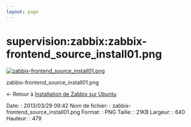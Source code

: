 ```yaml
---
layout: page
---
```


supervision:zabbix:zabbix-frontend\_source\_install01.png
=========================================================

[![zabbix-frontend\_source\_install01.png](../..//assets/media/supervision/zabbix/zabbix-frontend_source_install01.png@cache=&w=640&h=479 "zabbix-frontend_source_install01.png")](../..//assets/media/supervision/zabbix/zabbix-frontend_source_install01.png@cache= "Afficher le fichier original")

zabbix-frontend\_source\_install01.png

← Retour à [Installation de Zabbix sur
Ubuntu](../../../zabbix/zabbix-ubuntu-install.html "zabbix:zabbix-ubuntu-install")

Date:
:   2013/03/29 09:42
Nom de fichier:
:   zabbix-frontend\_source\_install01.png
Format:
:   PNG
Taille:
:   21KB
Largeur:
:   640
Hauteur:
:   479

